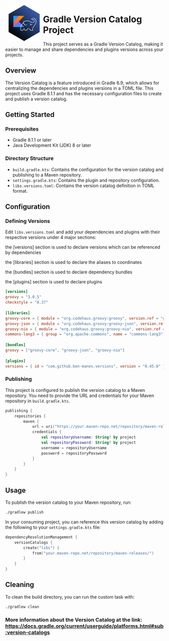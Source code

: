 <img src="img/logo.png" alt="Description of image" width="100" style="float: left; margin: 10px;">

# Gradle Version Catalog Project


This project serves as a Gradle Version Catalog, making it easier to manage and share dependencies and plugins versions across your projects.

## Overview

The Version Catalog is a feature introduced in Gradle 6.9, which allows for centralizing the dependencies and plugins versions in a TOML file. This project uses Gradle 8.1.1 and has the necessary configuration files to create and publish a version catalog.

## Getting Started

### Prerequisites

- Gradle 8.1.1 or later
- Java Development Kit (JDK) 8 or later

### Directory Structure

- `build.gradle.kts`: Contains the configuration for the version catalog and publishing to a Maven repository.
- `settings.gradle.kts`: Contains the plugin and repository configuration.
- `libs.versions.toml`: Contains the version catalog definition in TOML format.

## Configuration

### Defining Versions

Edit `libs.versions.toml` and add your dependencies and plugins with their respective versions under 4 major sections:

the [versions] section is used to declare versions which can be referenced by dependencies

the [libraries] section is used to declare the aliases to coordinates

the [bundles] section is used to declare dependency bundles

the [plugins] section is used to declare plugins

```toml
[versions]
groovy = "3.0.5"
checkstyle = "8.37"

[libraries]
groovy-core = { module = "org.codehaus.groovy:groovy", version.ref = "groovy" }
groovy-json = { module = "org.codehaus.groovy:groovy-json", version.ref = "groovy" }
groovy-nio = { module = "org.codehaus.groovy:groovy-nio", version.ref = "groovy" }
commons-lang3 = { group = "org.apache.commons", name = "commons-lang3", version = { strictly = "[3.8, 4.0[", prefer="3.9" } }

[bundles]
groovy = ["groovy-core", "groovy-json", "groovy-nio"]

[plugins]
versions = { id = "com.github.ben-manes.versions", version = "0.45.0" }
```

### Publishing

This project is configured to publish the version catalog to a Maven repository. You need to provide the URL and credentials for your Maven repository in `build.gradle.kts`.

```kotlin
publishing {
    repositories {
        maven {
            url = uri("https://your.maven-repo.net/repository/maven-releases/")
            credentials {
                val repositoryUsername: String? by project
                val repositoryPassword: String? by project
                username = repositoryUsername
                password = repositoryPassword
            }
        }
    }
}
```



## Usage

To publish the version catalog to your Maven repository, run:

```bash
./gradlew publish
```

In your consuming project, you can reference this version catalog by adding the following to your `settings.gradle.kts` file:

```kotlin
dependencyResolutionManagement {
    versionCatalogs {
        create("libs") {
            from("your.maven-repo.net/repository/maven-releases/")
        }
    }
}
```


## Cleaning

To clean the build directory, you can run the custom task with:

```bash
./gradlew clean
```

### More information about the Version Catalog at the link: https://docs.gradle.org/current/userguide/platforms.html#sub:version-catalogs

